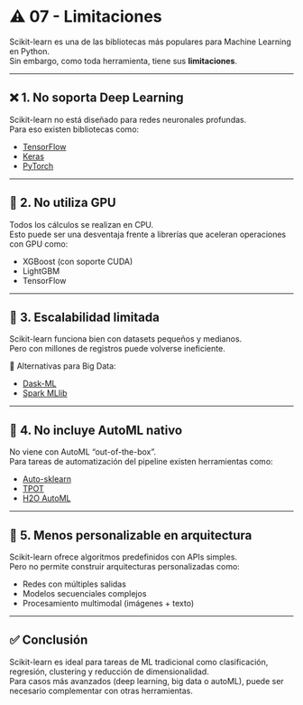 # ⚠️ 07 - Limitaciones

Scikit-learn es una de las bibliotecas más populares para Machine Learning en Python.  
Sin embargo, como toda herramienta, tiene sus **limitaciones**.

---

## ❌ 1. No soporta Deep Learning

Scikit-learn no está diseñado para redes neuronales profundas.  
Para eso existen bibliotecas como:

- [TensorFlow](https://www.tensorflow.org/)
- [Keras](https://keras.io/)
- [PyTorch](https://pytorch.org/)

---

## 🚫 2. No utiliza GPU

Todos los cálculos se realizan en CPU.  
Esto puede ser una desventaja frente a librerías que aceleran operaciones con GPU como:

- XGBoost (con soporte CUDA)
- LightGBM
- TensorFlow

---

## 🐘 3. Escalabilidad limitada

Scikit-learn funciona bien con datasets pequeños y medianos.  
Pero con millones de registros puede volverse ineficiente.

🔁 Alternativas para Big Data:
- [Dask-ML](https://ml.dask.org/)
- [Spark MLlib](https://spark.apache.org/mllib/)

---

## 🔧 4. No incluye AutoML nativo

No viene con AutoML “out-of-the-box”.  
Para tareas de automatización del pipeline existen herramientas como:

- [Auto-sklearn](https://automl.github.io/auto-sklearn/)
- [TPOT](http://epistasislab.github.io/tpot/)
- [H2O AutoML](https://docs.h2o.ai/h2o/latest-stable/h2o-docs/automl.html)

---

## 🧱 5. Menos personalizable en arquitectura

Scikit-learn ofrece algoritmos predefinidos con APIs simples.  
Pero no permite construir arquitecturas personalizadas como:

- Redes con múltiples salidas
- Modelos secuenciales complejos
- Procesamiento multimodal (imágenes + texto)

---

## ✅ Conclusión

Scikit-learn es ideal para tareas de ML tradicional como clasificación, regresión, clustering y reducción de dimensionalidad.  
Para casos más avanzados (deep learning, big data o autoML), puede ser necesario complementar con otras herramientas.
